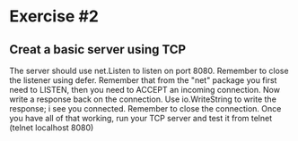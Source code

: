 # Exercise #2

<!-- markdownlint-disable -->
<h2> Creat a basic server using TCP</h2>

<p>The server should use net.Listen to listen on port 8080.
Remember to close the listener using defer.
Remember that from the "net" package you first need to LISTEN, then you need to ACCEPT an incoming connection.
Now write a response back on the connection.
Use io.WriteString to write the response; i see you connected.
Remember to close the connection.
Once you have all of that working, run your TCP server and test it from telnet (telnet localhost 8080)</p>
